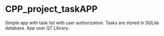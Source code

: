 # CPP_project_taskAPP
Simple app with task list with user authorization.
Tasks are stored in SQLite database.
App user QT Library.
